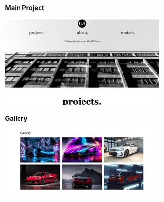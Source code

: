 <h2>Main Project</h2>

<a href="https://clinquant-faun-2cf638.netlify.app/#projects"><img src="main-project.png"></a>

<h2>Gallery</h2>

<a href="https://clinquant-faun-2cf638.netlify.app/#projects"><img src="gallery.png"></a>
